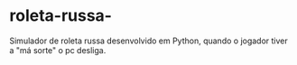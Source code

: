 # roleta-russa-
Simulador de roleta russa desenvolvido em Python, quando o jogador tiver a "má sorte" o pc desliga. 
